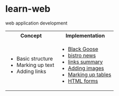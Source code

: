# learn-web

web application development


<table>
	<tr>
		<th> Concept </th>
		<th> Implementation </th>
	</tr>
	<tr>
		<td> <ul>
				<li>Basic structure </li>
				<li>Marking up text </li>
				<li>Adding links </li>
			 </ul>
		</td>
		<td> <ul>
				<li> <a href="ch04/index.html"> Black Goose </a> </li>
				<li> <a href="ch05/bistro_news.html"> bistro news </a> </li>
				<li> <a href="ch06/README.md"> links summary </a> </li>
				<li> <a href="ch07/README.md"> Adding images </a> </li>
				<li> <a href="ch08/README.md"> Marking up tables </a> </li>
				<li> <a href="ch09/README.md"> HTML forms </a> </li>
			 </ul>
		</td>
	</tr>

</table>